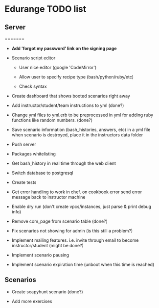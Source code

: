 # Edurange TODO list

## Server
=======

- **Add 'forgot my password' link on the signing page**

- Scenario script editor

  - User nice editor (google 'CodeMirror')

  - Allow user to specify recipe type (bash/python/ruby/etc)

  - Check syntax

- Create dashboard that shows booted scenarios right away

- Add instructor/student/team instructions to yml (done?)

- Change yml files to yml.erb to be preprocessed in yml for adding ruby functions like random numbers. (done?)

- Save scenario information (bash_histories, answers, etc) in a yml file when scenario is destroyed, place it in the instructors data folder

- Push server

- Packages whitelisting

- Get bash_history in real time through the web client

- Switch database to postgresql

- Create tests

- Get error handling to work in chef. on cookbook error send error message back to instructor machine

- Enable dry run (don't create vpcs/instances, just parse & print debug info)

- Remove com_page from scenario table (done?)

- Fix scenarios not showing for admin (is this still a problem?)

- Implement mailing features. i.e. invite through email to become instructor/student (might be done?)

- Implement scenario pausing

- Implement scenario expiration time (unboot when this time is reached)

## Scenarios

- Create scapyhunt scenario (done?)

- Add more exercises
